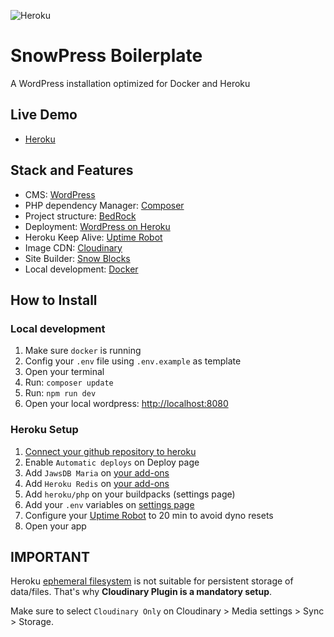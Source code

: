 ![Heroku](https://snowpress-boilerplate.herokuapp.com/)

# SnowPress Boilerplate

A WordPress installation optimized for Docker and Heroku

## Live Demo

- <a href="https://snowpress-boilerplate.herokuapp.com/">Heroku</a>

## Stack and Features

- CMS: <a href="https://wordpress.org/">WordPress</a>
- PHP dependency Manager: <a href="http://getcomposer.org/">Composer</a>
- Project structure: <a href="https://roots.io/bedrock/">BedRock</a>
- Deployment: <a href="https://github.com/PhilippHeuer/wordpress-heroku">WordPress on Heroku</a>
- Heroku Keep Alive: <a href='https://uptimerobot.com/'>Uptime Robot</a>
- Image CDN: <a href="https://cloudinary.com/">Cloudinary</a>
- Site Builder: <a href="https://github.com/marceloglacial/snow-blocks">Snow Blocks</a>
- Local development: <a href='https://www.docker.com/'>Docker</a>

## How to Install

### Local development

1. Make sure `docker` is running
2. Config your `.env` file using `.env.example` as template
3. Open your terminal
4. Run: `composer update` 
5. Run: `npm run dev`
6. Open your local wordpress: [http://localhost:8080](http://localhost:8080)

### Heroku Setup 

1. [Connect your github repository to heroku](https://devcenter.heroku.com/articles/github-integration)
2. Enable `Automatic deploys` on Deploy page
3. Add `JawsDB Maria` on [your add-ons](https://devcenter.heroku.com/articles/managing-add-ons)
4. Add `Heroku Redis` on [your add-ons](https://devcenter.heroku.com/articles/managing-add-ons)
5. Add `heroku/php` on your buildpacks (settings page)
6. Add your `.env` variables on [settings page](https://devcenter.heroku.com/articles/config-vars)
7. Configure your <a href='https://uptimerobot.com/'>Uptime Robot</a> to 20 min to avoid dyno resets
8. Open your app

## IMPORTANT

Heroku [ephemeral filesystem](https://help.heroku.com/K1PPS2WM/why-are-my-file-uploads-missing-deleted) is not suitable for persistent storage of data/files. That's why **Cloudinary Plugin is a mandatory setup**.

Make sure to select `Cloudinary Only` on Cloudinary > Media settings > Sync > Storage.
